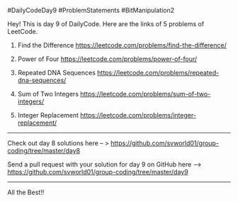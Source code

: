 #DailyCodeDay9
#ProblemStatements
#BitManipulation2

Hey! This is day 9 of DailyCode. Here are the links of 5 problems of LeetCode.

1. Find the Difference
https://leetcode.com/problems/find-the-difference/

2. Power of Four
https://leetcode.com/problems/power-of-four/

3. Repeated DNA Sequences
https://leetcode.com/problems/repeated-dna-sequences/

4. Sum of Two Integers
https://leetcode.com/problems/sum-of-two-integers/

5. Integer Replacement
https://leetcode.com/problems/integer-replacement/

-----------------------------------------------------------

Check out day 8 solutions here – >
https://github.com/svworld01/group-coding/tree/master/day8

Send a pull request with your solution for day 9 on GitHub here –>
https://github.com/svworld01/group-coding/tree/master/day9

-----------------------------------------------------------
All the Best!!


